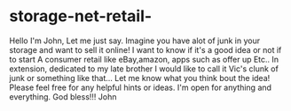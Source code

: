 # storage-net-retail-
Hello I'm John,
Let me just say. Imagine you have alot of junk in your storage and want to
sell it online! I want to know if it's a good idea or not if to start 
A consumer retail like eBay,amazon, apps such as offer up 
Etc.. In extension, dedicated to my late brother I would like to call it
Vic's clunk of junk or something like that... Let me know what you think bout the idea!
Please feel free for any helpful hints or ideas. I'm open for anything and everything.
God bless!!! John
